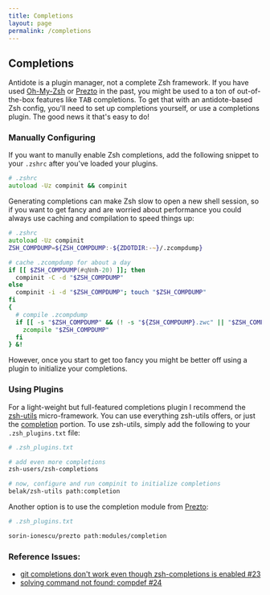 ```yaml
---
title: Completions
layout: page
permalink: /completions
---
```


## Completions

Antidote is a plugin manager, not a complete Zsh framework. If you have used [Oh-My-Zsh](https://github.com/ohmyzsh/ohmyzsh) or [Prezto](https://github.com/sorin-ionescu/prezto) in the past, you might be used to a ton of out-of-the-box features like <kbd>TAB</kbd> completions. To get that with an antidote-based Zsh config, you'll need to set up completions yourself, or use a completions plugin. The good news it that's easy to do!

### Manually Configuring

If you want to manully enable Zsh completions, add the following snippet to your `.zshrc` after you've loaded your plugins.

```zsh
# .zshrc
autoload -Uz compinit && compinit
```

Generating completions can make Zsh slow to open a new shell session, so if you want to get fancy and are worried about performance you could always use caching and compilation to speed things up:

```zsh
# .zshrc
autoload -Uz compinit
ZSH_COMPDUMP=${ZSH_COMPDUMP:-${ZDOTDIR:-~}/.zcompdump}

# cache .zcompdump for about a day
if [[ $ZSH_COMPDUMP(#qNmh-20) ]]; then
  compinit -C -d "$ZSH_COMPDUMP"
else
  compinit -i -d "$ZSH_COMPDUMP"; touch "$ZSH_COMPDUMP"
fi
{
  # compile .zcompdump
  if [[ -s "$ZSH_COMPDUMP" && (! -s "${ZSH_COMPDUMP}.zwc" || "$ZSH_COMPDUMP" -nt "${ZSH_COMPDUMP}.zwc") ]]; then
    zcompile "$ZSH_COMPDUMP"
  fi
} &!
```

However, once you start to get too fancy you might be better off using a plugin to initialize your completions.

### Using Plugins

For a light-weight but full-featured completions plugin I recommend the [zsh-utils](https://github.com/belak/zsh-utils) micro-framework. You can use everything zsh-utils offers, or just the [completion](https://github.com/belak/zsh-utils/tree/main/completion) portion. To use zsh-utils, simply add the following to your `.zsh_plugins.txt` file:

```zsh
# .zsh_plugins.txt

# add even more completions
zsh-users/zsh-completions

# now, configure and run compinit to initialize completions
belak/zsh-utils path:completion
```

Another option is to use the completion module from [Prezto](https://github.com/sorin-ionescu/prezto/tree/master/modules/completion):

```zsh
# .zsh_plugins.txt

sorin-ionescu/prezto path:modules/completion
```

### Reference Issues:

- [git completions don't work even though zsh-completions is enabled #23](https://github.com/mattmc3/antidote/issues/23)
- [solving command not found: compdef #24](https://github.com/mattmc3/antidote/issues/24)
